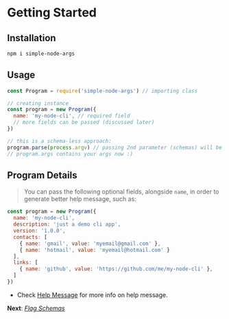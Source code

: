 # Getting Started

## Installation

```bash
npm i simple-node-args
```

## Usage

```js
const Program = require('simple-node-args') // importing class

// creating instance
const program = new Program({
  name: 'my-node-cli', // required field
  // more fields can be passed (discussed later)
})

// this is a schema-less approach:
program.parse(process.argv) // passing 2nd parameter (schemas) will be discussed later In sha Allah.
// program.args contains your args now :)
```

## Program Details

> You can pass the following optional fields, alongside `name`, in order to generate better help message, such as:

```js
const program = new Program({
  name: 'my-node-cli',
  description: 'just a demo cli app',
  version: '1.0.0',
  contacts: [
    { name: 'gmail', value: 'myemail@gmail.com' },
    { name: 'hotmail', value: 'myemail@hotmail.com' }
  ],
  links: [
    { name: 'github', value: 'https://github.com/me/my-node-cli' },
  ]
})
```

- Check [Help Message](help_message.md) for more info on help message.

**Next**: *[Flag Schemas](flag_schemas.md)*
